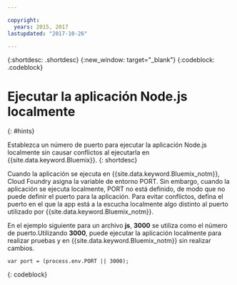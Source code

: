 ```yaml
---

copyright:
  years: 2015, 2017
lastupdated: "2017-10-26"

---
```


{:shortdesc: .shortdesc}
{:new_window: target="_blank"}
{:codeblock: .codeblock}


# Ejecutar la aplicación Node.js localmente
{: #hints}

Establezca un número de puerto para ejecutar la aplicación Node.js localmente sin causar conflictos al ejecutarla en {{site.data.keyword.Bluemix}}.
{: shortdesc}

Cuando la aplicación se ejecuta en {{site.data.keyword.Bluemix_notm}}, Cloud Foundry asigna la variable de entorno PORT. Sin embargo, cuando la aplicación se ejecuta localmente, PORT no está definido, de modo que no puede definir el puerto para la aplicación. Para evitar conflictos, defina el puerto en el que la app está a la escucha localmente algo distinto al puerto utilizado por {{site.data.keyword.Bluemix_notm}}.

En el ejemplo siguiente para un archivo **js**, **3000** se utiliza como el número de puerto.Utilizando **3000**, puede ejecutar la aplicación localmente para realizar pruebas y en {{site.data.keyword.Bluemix_notm}} sin realizar cambios.

```
var port = (process.env.PORT || 3000);
```
{: codeblock}
